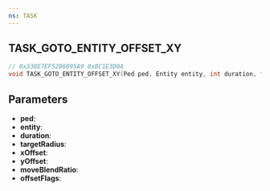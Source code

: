 ```yaml
---
ns: TASK
---
```

## TASK_GOTO_ENTITY_OFFSET_XY

```c
// 0x338E7EF52B6095A9 0xBC1E3D0A
void TASK_GOTO_ENTITY_OFFSET_XY(Ped ped, Entity entity, int duration, float targetRadius, float xOffset, float yOffset, float moveBlendRatio, int offsetFlags);
```


## Parameters
* **ped**: 
* **entity**: 
* **duration**: 
* **targetRadius**: 
* **xOffset**: 
* **yOffset**: 
* **moveBlendRatio**: 
* **offsetFlags**: 

